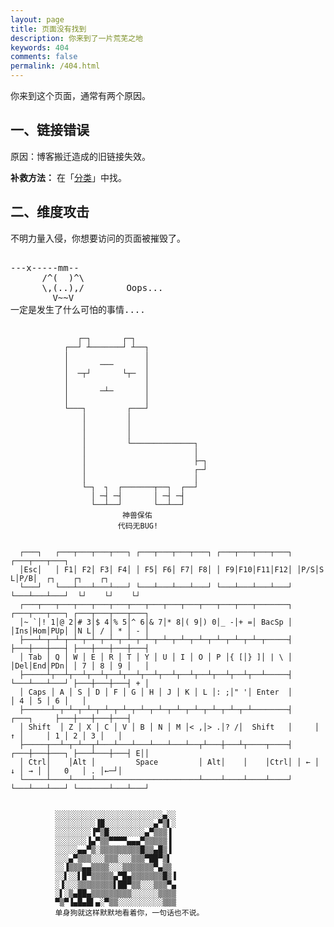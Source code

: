 ```yaml
---
layout: page
title: 页面没有找到
description: 你来到了一片荒芜之地
keywords: 404
comments: false
permalink: /404.html
---
```


你来到这个页面，通常有两个原因。

## 一、链接错误

原因：博客搬迁造成的旧链接失效。

**补救方法：** 在「[分类](/categories/)」中找。

## 二、维度攻击

不明力量入侵，你想要访问的页面被摧毁了。

<!----------------------------------------------------------------
         mm
      /^(  )^\                     Ascii arts included in this page:
      \,(..),/                     - R2D2, provided by: http://www.chris.com/
        V~~V                       - Texts, generated from: http://www.network-science.de/ascii/  
                                   http:// cnfeat.github.io
            
------------------------------------------------------------------>

  <style>
    pre {
          background: none;
          border: none;
    }
  </style>

  <pre>         
---x-----mm--
      /^(  )^\
      \,(..),/        Oops...
        V~~V                     
一定是发生了什么可怕的事情....
    </pre>
```
               ┌─┐       ┌─┐
            ┌──┘ ┴───────┘ ┴──┐  
            │                 │  
            │       ───       │  
            │  ─┬┘       └┬─  │  
            │                 │  
            │       ─┴─       │ 
            │                 │ 
            └───┐         ┌───┘ 
                │         │ 
                │         │ 
                │         │ 
                │         └──────────────┐ 
                │                        │ 
                │                        ├─┐ 
                │                        ┌─┘ 
                │                        │ 
                └─┐  ┐  ┌───────┬──┐  ┌──┘ 
                  │ ─┤ ─┤       │ ─┤ ─┤ 
                  └──┴──┘       └──┴──┘
                         神兽保佑 
                        代码无BUG! 
         
```

```
  ┌───┐   ┌───┬───┬───┬───┐ ┌───┬───┬───┬───┐ ┌───┬───┬───┬───┐ ┌───┬───┬───┐
  │Esc│   │ F1│ F2│ F3│ F4│ │ F5│ F6│ F7│ F8│ │ F9│F10│F11│F12│ │P/S│S L│P/B│  ┌┐    ┌┐    ┌┐
  └───┘   └───┴───┴───┴───┘ └───┴───┴───┴───┘ └───┴───┴───┴───┘ └───┴───┴───┘  └┘    └┘    └┘
  ┌───┬───┬───┬───┬───┬───┬───┬───┬───┬───┬───┬───┬───┬───────┐ ┌───┬───┬───┐ ┌───┬───┬───┬───┐
  │~ `│! 1│@ 2│# 3│$ 4│% 5│^ 6│& 7│* 8│( 9│) 0│_ -│+ =│ BacSp │ │Ins│Hom│PUp│ │N L│ / │ * │ - │
  ├───┴─┬─┴─┬─┴─┬─┴─┬─┴─┬─┴─┬─┴─┬─┴─┬─┴─┬─┴─┬─┴─┬─┴─┬─┴─┬─────┤ ├───┼───┼───┤ ├───┼───┼───┼───┤
  │ Tab │ Q │ W │ E │ R │ T │ Y │ U │ I │ O │ P │{ [│} ]│ | \ │ │Del│End│PDn│ │ 7 │ 8 │ 9 │   │
  ├─────┴┬──┴┬──┴┬──┴┬──┴┬──┴┬──┴┬──┴┬──┴┬──┴┬──┴┬──┴┬──┴─────┤ └───┴───┴───┘ ├───┼───┼───┤ + │
  │ Caps │ A │ S │ D │ F │ G │ H │ J │ K │ L │: ;│" '│ Enter  │               │ 4 │ 5 │ 6 │   │
  ├──────┴─┬─┴─┬─┴─┬─┴─┬─┴─┬─┴─┬─┴─┬─┴─┬─┴─┬─┴─┬─┴─┬─┴────────┤     ┌───┐     ├───┼───┼───┼───┤
  │ Shift  │ Z │ X │ C │ V │ B │ N │ M │< ,│> .│? /│  Shift   │     │ ↑ │     │ 1 │ 2 │ 3 │   │
  ├─────┬──┴─┬─┴──┬┴───┴───┴───┴───┴───┴──┬┴───┼───┴┬────┬────┤ ┌───┼───┼───┐ ├───┴───┼───┤ E││
  │ Ctrl│    │Alt │         Space         │ Alt│    │    │Ctrl│ │ ← │ ↓ │ → │ │   0   │ . │←─┘│
  └─────┴────┴────┴───────────────────────┴────┴────┴────┴────┘ └───┴───┴───┘ └───────┴───┴───┘
```

```

          ░░░░░░░░░░░░░░░░░░░░░░░░▄░░ 
          ░░░░░░░░░▐█░░░░░░░░░░░▄▀▒▌░ 
          ░░░░░░░░▐▀▒█░░░░░░░░▄▀▒▒▒▐
          ░░░░░░░▐▄▀▒▒▀▀▀▀▄▄▄▀▒▒▒▒▒▐ 
          ░░░░░▄▄▀▒░▒▒▒▒▒▒▒▒▒█▒▒▄█▒▐ 
          ░░░▄▀▒▒▒░░░▒▒▒░░░▒▒▒▀██▀▒▌ 
          ░░▐▒▒▒▄▄▒▒▒▒░░░▒▒▒▒▒▒▒▀▄▒▒
          ░░▌░░▌█▀▒▒▒▒▒▄▀█▄▒▒▒▒▒▒▒█▒▐
          ░▐░░░▒▒▒▒▒▒▒▒▌██▀▒▒░░░▒▒▒▀▄ 
          ░▌░▒▄██▄▒▒▒▒▒▒▒▒▒░░░░░░▒▒▒▒ 
          ▀▒▀▐▄█▄█▌▄░▀▒▒░░░░░░░░░░▒▒▒ 
          单身狗就这样默默地看着你，一句话也不说。
```
